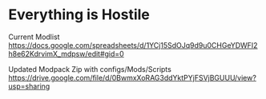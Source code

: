 # Everything is Hostile

Current Modlist
https://docs.google.com/spreadsheets/d/1YCj15SdOJq9d9u0CHGeYDWFI2h8e62KdrvimX_mdpsw/edit#gid=0

Updated Modpack Zip with configs/Mods/Scripts
https://drive.google.com/file/d/0BwmxXoRAG3ddYktPYjFSVjBGUUU/view?usp=sharing
